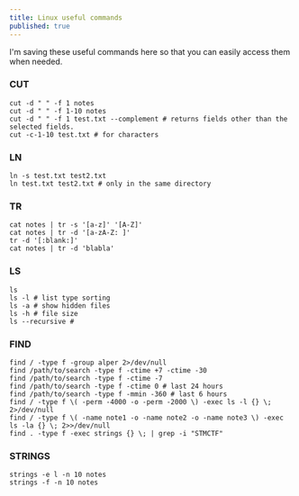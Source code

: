 ```yaml
---
title: Linux useful commands
published: true
---
```


I'm saving these useful commands here so that you can easily access them when needed.



### [](#header-3)CUT
```
cut -d " " -f 1 notes
cut -d " " -f 1-10 notes
cut -d " " -f 1 test.txt --complement # returns fields other than the selected fields.
cut -c-1-10 test.txt # for characters
```


### [](#header-3)LN
```
ln -s test.txt test2.txt
ln test.txt test2.txt # only in the same directory
```


### [](#header-3)TR
```
cat notes | tr -s '[a-z]' '[A-Z]' 
cat notes | tr -d '[a-zA-Z: ]'
tr -d '[:blank:]'
cat notes | tr -d 'blabla'
```


### [](#header-3)LS
```
ls
ls -l # list type sorting
ls -a # show hidden files
ls -h # file size
ls --recursive #
```


### [](#header-3)FIND
```
find / -type f -group alper 2>/dev/null
find /path/to/search -type f -ctime +7 -ctime -30
find /path/to/search -type f -ctime -7
find /path/to/search -type f -ctime 0 # last 24 hours
find /path/to/search -type f -mmin -360 # last 6 hours
find / -type f \( -perm -4000 -o -perm -2000 \) -exec ls -l {} \; 2>/dev/null
find / -type f \( -name note1 -o -name note2 -o -name note3 \) -exec ls -la {} \; 2>>/dev/null
find . -type f -exec strings {} \; | grep -i "STMCTF"
```

### [](#header-3)STRINGS
```
strings -e l -n 10 notes
strings -f -n 10 notes
```















